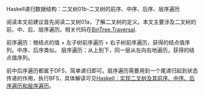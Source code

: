 Haskell递归数据结构：二叉树01b-二叉树的前序、中序、后序、层序遍历

阅读本文前建议首先阅读二叉树01a，了解二叉树的定义。本文主要涉及二叉树的前、中、后、层序遍历。相关代码在[BinTree.Traversal](https://github.com/WinterShiver/Recursive-Data-Structures/blob/master/BinTree/Traversal.hs).

前序遍历：根结点的值 + 左子树前序遍历 + 右子树前序遍历，获得的结点值序列。中序、后序类似。
层序遍历：从上到下，同一层从左向右地遍历，获得的结点值序列。

前中后序遍历都属于DFS，简单递归即可。层序遍历需要用到一个尾递归起到状态传递的作用，执行BFS，具体解读可见[Haskell：实现二叉树及其前序、中序、后序遍历和层序遍历](https://blog.csdn.net/WinterShiver/article/details/103658960)。